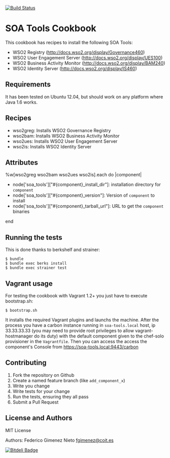 [![Build Status](https://travis-ci.org/fgimenez/soa-tools-cookbook.png)](https://travis-ci.org/fgimenez/soa-tools-cookbook)

SOA Tools Cookbook
=================
This cookbook has recipes to install the following SOA Tools:

* WSO2 Registry (http://docs.wso2.org/display/Governance460)
* WSO2 User Engagement Server (http://docs.wso2.org/display/UES100)
* WSO2 Business Activity Monitor (http://docs.wso2.org/display/BAM240)
* WSO2 Identity Server (http://docs.wso2.org/display/IS460)

Requirements
------------

It has been tested on Ubuntu 12.04, but should work on any platform where Java 1.6 works. 

Recipes
-------
* wso2greg: Installs WSO2 Governance Registry
* wso2bam: Installs WSO2 Business Activity Monitor
* wso2ues: Installs WSO2 User Engagement Server
* wso2is: Installs WSO2 Identity Server

Attributes
----------
%w[wso2greg wso2bam wso2ues wso2is].each do |component|
* node['soa_tools']["#{component}\_install_dir"]: installation directory for ```component```
* node['soa_tools']["#{component}_version"]: Version of ```component``` to install
* node['soa_tools']["#{component}\_tarball_url"]: URL to get the ```component``` binaries

end

Running the tests
-----------------

This is done thanks to berkshelf and strainer:

    $ bundle
    $ bundle exec berks install
    $ bundle exec strainer test

Vagrant usage
-------------

For testing the cookbook with Vagrant 1.2+ you just have to execute bootstrap.sh:

    $ bootstrap.sh

It installs the required Vagrant plugins and launchs the machine. After the process you have a carbon instance running in ```soa-tools.local``` host, ip 33.33.33.33 (you may need to provide root privileges to allow vagrant-hostmanager do its duty) with the default component given to the chef-solo provisioner in the ```Vagrantfile```. Then you can access the access the component's Console from https://soa-tools.local:9443/carbon

Contributing
------------

1. Fork the repository on Github
2. Create a named feature branch (like `add_component_x`)
3. Write you change
4. Write tests for your change
5. Run the tests, ensuring they all pass
6. Submit a Pull Request

License and Authors
-------------------
MIT License

Authors: Federico Gimenez Nieto <fgimenez@coit.es>


[![Bitdeli Badge](https://d2weczhvl823v0.cloudfront.net/fgimenez/soa-tools-cookbook/trend.png)](https://bitdeli.com/free "Bitdeli Badge")

